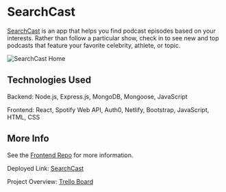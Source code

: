 # SearchCast

[SearchCast](https://searchcast.netlify.app/) is an app that helps you find podcast episodes based on your interests. Rather than follow a particular show, check in to see new and top podcasts that feature your favorite celebrity, athlete, or topic.

![SearchCast Home](https://i.imgur.com/6ph5RMt.png)


## Technologies Used

Backend: Node.js, Express.js, MongoDB, Mongoose, JavaScript

Frontend: React, Spotify Web API, Auth0, Netlify, Bootstrap, JavaScript, HTML, CSS


## More Info 

See the [Frontend Repo](https://github.com/tpett20/SearchCast-frontend) for more information. 

Deployed Link: [SearchCast](https://searchcast.netlify.app/)

Project Overview: [Trello Board](https://trello.com/b/B1cEKytn/project-4)